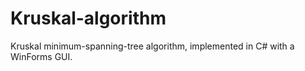 # Kruskal-algorithm
Kruskal minimum-spanning-tree algorithm, implemented in C# with a WinForms GUI.

